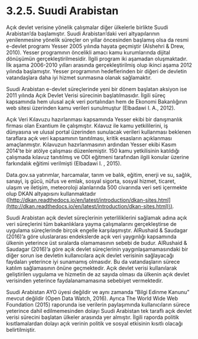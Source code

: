# 3.2.5. Suudi Arabistan

Açık devlet verisine yönelik çalışmalar diğer ülkelerle birlikte Suudi Arabistan’da başlamıştır. Suudi Arabistan’daki veri altyapılarının yenilenmesine yönelik süreçler on yıllar öncesinden başlamış olsa da resmi e-devlet programı Yesser 2005 yılında hayata geçmiştir \(Alshehri & Drew, 2010\). Yesser programının öncelikli amacı kamu kurumlarında dijital dönüşümün gerçekleştirilmesidir. İlgili program iki aşamadan oluşmaktadır. İlk aşama 2006-2010 yılları arasında gerçekleştirilmiş olup ikinci aşama 2012 yılında başlamıştır. Yesser programının hedeflerinden bir diğeri de devletin vatandaşlara daha iyi hizmet sunmasına olanak sağlamaktır.

Suudi Arabistan e-devlet süreçlerinde yeni bir dönem başlatan aksiyon ise 2011 yılında Açık Devlet Verisi sürecinin başlatılmasıdır. İlgili süreç kapsamında hem ulusal açık veri portalından hem de Ekonomi Bakanlığının web sitesi üzerinden kamu verileri sunulmuştur \(Elbadawi I. A., 2012\).

Açık Veri Kılavuzu hazırlanması kapsamında Yesser ekibi bir danışmanlık firması olan Exantium ile çalışmıştır. Kılavuz ile kamu yetkililerini, iş dünyasına ve ulusal portal üzerinden sunulacak verileri kullanması beklenen taraflara açık veri kapsamının tanıtılması, kritik esasların açıklanması amaçlanmıştır. Kılavuzun hazırlanmasının ardından Yesser ekibi Kasım 2014’te bir atölye çalışması düzenlemiştir. 150 kamu yetkilisinin katıldığı çalışmada kılavuz tanıtılmış ve ODI eğitmeni tarafından ilgili konular üzerine farkındalık eğitimi verilmişti \(Elbadawi I. , 2015\).

Data.gov.sa yatırımlar, harcamalar, tarım ve balık, eğitim, enerji ve su, sağlık, sanayi, iş gücü, nüfus ve emlak, sosyal sigorta, sosyal hizmet, ticaret, ulaşım ve iletişim, meteoroloji alanlarında 500 civarında veri seti içermekte olup DKAN altyapısını kullanmaktadır \([http://dkan.readthedocs.io/en/latest/introduction/dkan-sites.html](http://dkan.readthedocs.io/en/latest/introduction/dkan-sites.html)\).

Suudi Arabistan açık devlet süreçlerinin yeterliliklerini sağlamak adına açık veri süreçlerini tüm bakanlıklara yayma çalışmalarını gerçekleştirse de uygulama süreçlerinde birçok engelle karşılaşmıştır. AlRushaid & Saudagar \(2016\)’a göre uluslararası endekslerde açık veri yaygınlığı kapsamında ülkenin yeterince üst sıralarda olamamasının sebebi de budur. AlRushaid & Saudagar \(2016\)’a göre açık devlet süreçlerinin yaygınlaşamamasındaki bir diğer sorun ise devletin kullanıcılara açık devlet verisinin sağlayacağı faydaları yeterince iyi sunamamış olmasıdır. Bu da vatandaşların sürece katılım sağlamasının önüne geçmektedir. Açık devlet verisi kullanılarak geliştirilen uygulama ve hizmetin de az sayıda olması da ülkenin açık devlet verisinden yeterince faydalanamamasına sebebiyet vermektedir.

Suudi Arabistan AYO üyesi değildir ve aynı zamanda “Bilgi Edinme Kanunu” mevcut değildir \(Open Data Watch, 2016\). Ayrıca The World Wide Web Foundation \(2015\) raporunda ise verilerin paylaşımında kullanıcıların sürece yeterince dahil edilmemesinden dolayı Suudi Arabistan tek taraflı açık devlet verisi sürecini başlatan ülkeler arasında yer almıştır. İlgili raporda politik kısıtlamalardan dolayı açık verinin politik ve sosyal etkisinin kısıtlı olacağı belirtilmiştir.

